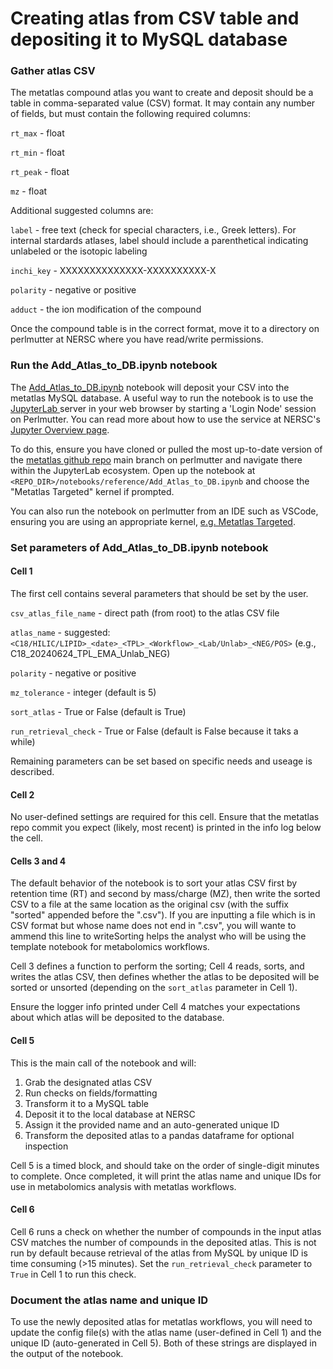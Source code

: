 # Creating atlas from CSV table and depositing it to MySQL database

### Gather atlas CSV

The metatlas compound atlas you want to create and deposit should be a table in 
comma-separated value (CSV) format. It may contain any number of fields, but
must contain the following required columns:

`rt_max` - float

`rt_min` - float

`rt_peak` - float

`mz` - float

Additional suggested columns are:

`label` - free text (check for special characters, i.e., Greek letters). For internal stardards
atlases, label should include a parenthetical indicating unlabeled or the isotopic labeling

`inchi_key` - XXXXXXXXXXXXXX-XXXXXXXXXX-X

`polarity` - negative or positive

`adduct` - the ion modification of the compound

Once the compound table is in the correct format, move it to a directory on perlmutter
at NERSC where you have read/write permissions.

### Run the Add_Atlas_to_DB.ipynb notebook

The [Add_Atlas_to_DB.ipynb](
https://github.com/biorack/metatlas/blob/main/notebooks/reference/Add_Atlas_to_DB.ipynb) notebook will deposit your CSV into the metatlas MySQL database.
A useful way to run the notebook is to use the [JupyterLab ](https://jupyter.nersc.gov/) server in your web browser
by starting a 'Login Node' session on Perlmutter. You can read more about how to use the 
service at NERSC's [Jupyter Overview page](https://docs.nersc.gov/services/jupyter/).

To do this, ensure you have cloned or pulled the most up-to-date version of the [metatlas github repo](https://github.com/biorack/metatlas/tree/main)
main branch on perlmutter and navigate there within the JupyterLab ecosystem. Open up the notebook at
``` <REPO_DIR>/notebooks/reference/Add_Atlas_to_DB.ipynb ``` and choose the "Metatlas Targeted" kernel if prompted.

You can also run the notebook on perlmutter from an IDE such as VSCode, ensuring you are using an
appropriate kernel, [e.g. Metatlas Targeted](https://github.com/biorack/metatlas/blob/main/docker/shifter.kernel.json).

### Set parameters of Add_Atlas_to_DB.ipynb notebook

#### Cell 1

The first cell contains several parameters that should be set by the user.

`csv_atlas_file_name` - direct path (from root) to the atlas CSV file

`atlas_name` - suggested: `<C18/HILIC/LIPID>_<date>_<TPL>_<Workflow>_<Lab/Unlab>_<NEG/POS>` (e.g., C18_20240624_TPL_EMA_Unlab_NEG)

`polarity` - negative or positive

`mz_tolerance` - integer (default is 5)

`sort_atlas` - True or False (default is True)

`run_retrieval_check` - True or False (default is False because it taks a while)

Remaining parameters can be set based on specific needs and useage is described.

#### Cell 2

No user-defined settings are required for this cell. Ensure that the metatlas repo commit 
you expect (likely, most recent) is printed in the info log below the cell.

#### Cells 3 and 4

The default behavior of the notebook is to sort your atlas CSV first by retention time (RT)
and second by mass/charge (MZ), then write the sorted CSV to a file at the same location as 
the original csv (with the suffix "sorted" appended before the ".csv").  If you are inputting
a file which is in CSV format but whose name does not end in ".csv", you will wante to ammend
this line to writeSorting helps the
analyst who will be using the template notebook for metabolomics workflows.

Cell 3 defines a function to perform the sorting; Cell 4 reads, sorts, and writes the
atlas CSV, then defines whether the atlas to be deposited will be sorted or unsorted (depending
on the `sort_atlas` parameter in Cell 1).

Ensure the logger info printed under Cell 4 matches your expectations about which atlas will be
deposited to the database.

#### Cell 5

This is the main call of the notebook and will:

1. Grab the designated atlas CSV
2. Run checks on fields/formatting
3. Transform it to a MySQL table
4. Deposit it to the local database at NERSC
5. Assign it the provided name and an auto-generated unique ID
6. Transform the deposited atlas to a pandas dataframe for optional inspection

Cell 5 is a timed block, and should take on the order of single-digit minutes to complete. Once
completed, it will print the atlas name and unique IDs for use in metabolomics analysis with
metatlas workflows.

#### Cell 6

Cell 6 runs a check on whether the number of compounds in the input atlas CSV matches the
number of compounds in the deposited atlas. This is not run by default because retrieval of
the atlas from MySQL by unique ID is time consuming (>15 minutes). Set the `run_retrieval_check`
parameter to `True` in Cell 1 to run this check.

### Document the atlas name and unique ID

To use the newly deposited atlas for metatlas workflows, you will need to update the config file(s)
with the atlas name (user-defined in Cell 1) and the unique ID (auto-generated in Cell 5). Both of
these strings are displayed in the output of the notebook. 
